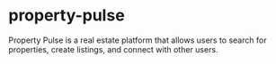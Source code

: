 # property-pulse
Property Pulse is a real estate platform that allows users to search for properties, create listings, and connect with other users.
